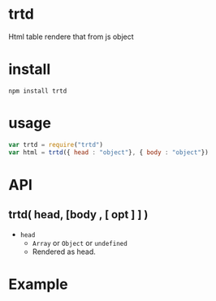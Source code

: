# trtd
Html table rendere that from js object


# install
```
npm install trtd
```

# usage
```js
var trtd = require("trtd")
var html = trtd({ head : "object"}, { body : "object"})
```

# API

## trtd( head, [body , [ opt ] ] )
- `head`
    - `Array` or `Object` or `undefined`
    - Rendered as head.

# Example